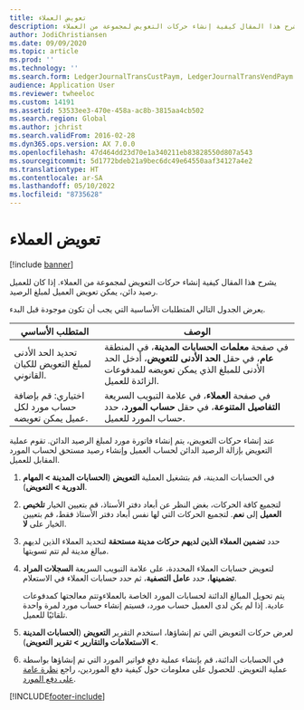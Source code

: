 ```yaml
---
title: تعويض العملاء
description: يشرح هذا المقال كيفية إنشاء حركات التعويض لمجموعة من العملاء.
author: JodiChristiansen
ms.date: 09/09/2020
ms.topic: article
ms.prod: ''
ms.technology: ''
ms.search.form: LedgerJournalTransCustPaym, LedgerJournalTransVendPaym
audience: Application User
ms.reviewer: twheeloc
ms.custom: 14191
ms.assetid: 53533ee3-470e-458a-ac8b-3815aa4cb502
ms.search.region: Global
ms.author: jchrist
ms.search.validFrom: 2016-02-28
ms.dyn365.ops.version: AX 7.0.0
ms.openlocfilehash: 47d464dd23d70e1a340211eb83828550d807a543
ms.sourcegitcommit: 5d1772bdeb21a9bec6dc49e64550aaf34127a4e2
ms.translationtype: HT
ms.contentlocale: ar-SA
ms.lasthandoff: 05/10/2022
ms.locfileid: "8735628"
---
```

# <a name="reimburse-customers"></a>تعويض العملاء

[!include [banner](../includes/banner.md)]

يشرح هذا المقال كيفية إنشاء حركات التعويض لمجموعة من العملاء. إذا كان للعميل رصيد دائن، يمكن تعويض العميل لمبلغ الرصيد. 

يعرض الجدول التالي المتطلبات الأساسية التي يجب أن تكون موجودة قبل البدء.

| المتطلب الأساسي                                                            | الوصف |
|-------------------------------------------------------------------------|-------------|
| تحديد الحد الأدنى لمبلغ التعويض للكيان القانوني.          | في صفحة **معلمات الحسابات المدينة**، في المنطقة **عام**، في حقل **الحد الأدنى للتعويض**، أدخل الحد الأدنى للمبلغ الذي يمكن تعويضه للمدفوعات الزائدة للعميل. |
| اختياري: قم بإضافة حساب مورد لكل عميل يمكن تعويضه. | في صفحة **العملاء**، في علامة التبويب السريعة **التفاصيل المتنوعة**، في حقل **حساب المورد**، حدد حساب المورد للعميل. |

عند إنشاء حركات التعويض، يتم إنشاء فاتورة مورد لمبلغ الرصيد الدائن. تقوم عملية التعويض بإزالة الرصيد الدائن لحساب العميل وإنشاء رصيد مستحق لحساب المورد المقابل للعميل.

1. في الحسابات المدينة، قم بتشغيل العملية **التعويض** (**الحسابات المدينة \> المهام الدورية \> التعويض**).
2. لتجميع كافة الحركات، بغض النظر عن أبعاد دفتر الأستاذ، قم بتعيين الخيار **تلخيص العميل** إلى **نعم**. لتجميع الحركات التي لها نفس أبعاد دفتر الأستاذ فقط، قم بتعيين الخيار على **لا**.
3. حدد **تضمين العملاء الذين لديهم حركات مدينة مستحقة** لتحديد العملاء الذين لديهم مبالغ مدينة لم تتم تسويتها.
4. لتعويض حسابات العملاء المحددة، على علامة التبويب السريعة **السجلات المراد تضمينها**، حدد **عامل التصفية**، ثم حدد حسابات العملاء في الاستعلام.

    يتم تحويل المبالغ الدائنة لحسابات المورد الخاصة بالعملاءوتتم معالجتها كمدفوعات عادية. إذا لم يكن لدى العميل حساب مورد، فسيتم إنشاء حساب مورد لمرة واحدة تلقائيًا للعميل.

5. لعرض حركات التعويض التي تم إنشاؤها، استخدم التقرير **التعويض** (**الحسابات المدينة \> الاستعلامات والتقارير \> تقرير التعويض**).
6. في الحسابات الدائنة، قم بإنشاء عملية دفع فواتير المورد التي تم إنشاؤها بواسطة عملية التعويض. للحصول على معلومات حول كيفية دفع الموردين، راجع [نظرة عامة على دفع المورد](../accounts-payable/Vendor-payments-workspace.md).


[!INCLUDE[footer-include](../../includes/footer-banner.md)]
